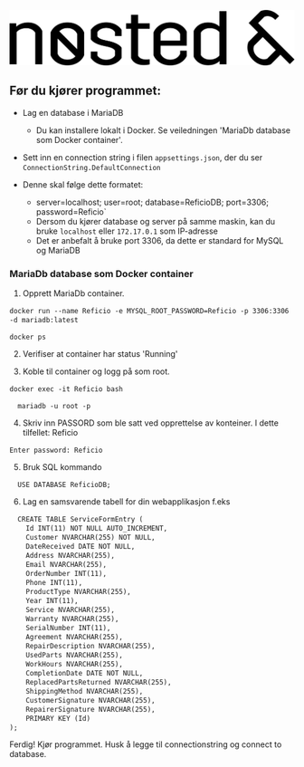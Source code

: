 ![Nøsted logo](https://raw.githubusercontent.com/Prosjekt2023/Reficio/main/bacit-dotnet.MVC/wwwroot/nlogo.png)

## Før du kjører programmet:
* Lag en database i MariaDB
    * Du kan installere lokalt i Docker. Se veiledningen 'MariaDb database som Docker container'.
  

* Sett inn en connection string i filen `appsettings.json`, der du ser `ConnectionString.DefaultConnection`


* Denne skal følge dette formatet:
    * server=localhost; user=root; database=ReficioDB; port=3306; password=Reficio`
    * Dersom du kjører database og server på samme maskin, kan du bruke `localhost` eller `172.17.0.1` som IP-adresse
    * Det er anbefalt å bruke port 3306, da dette er standard for MySQL og MariaDB


### MariaDb database som Docker container

1. Opprett MariaDb container.


```docker
docker run --name Reficio -e MYSQL_ROOT_PASSWORD=Reficio -p 3306:3306 -d mariadb:latest
```

```
docker ps
```
2. Verifiser at container har status 'Running'

3. Koble til container og logg på som root.

  ```
  docker exec -it Reficio bash
  ```
```
  mariadb -u root -p 
  ```

4. Skriv inn PASSORD som ble satt ved opprettelse av konteiner. I dette tilfellet: Reficio

  ```
  Enter password: Reficio 
  ```
5. Bruk SQL kommando 

```
  USE DATABASE ReficioDB;
```
6. Lag en samsvarende tabell for din webapplikasjon f.eks
```
  CREATE TABLE ServiceFormEntry (
    Id INT(11) NOT NULL AUTO_INCREMENT,
    Customer NVARCHAR(255) NOT NULL,
    DateReceived DATE NOT NULL,
    Address NVARCHAR(255),
    Email NVARCHAR(255),
    OrderNumber INT(11),
    Phone INT(11),
    ProductType NVARCHAR(255),
    Year INT(11),
    Service NVARCHAR(255),
    Warranty NVARCHAR(255),
    SerialNumber INT(11),
    Agreement NVARCHAR(255),
    RepairDescription NVARCHAR(255),
    UsedParts NVARCHAR(255),
    WorkHours NVARCHAR(255),
    CompletionDate DATE NOT NULL,
    ReplacedPartsReturned NVARCHAR(255),
    ShippingMethod NVARCHAR(255),
    CustomerSignature NVARCHAR(255),
    RepairerSignature NVARCHAR(255),
    PRIMARY KEY (Id)
);
```
Ferdig! Kjør programmet.
Husk å legge til connectionstring og connect to database.
